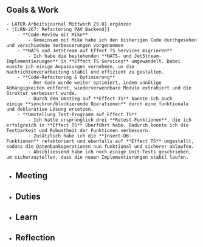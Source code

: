 ## Goals & Work
	- LATER Arbeitsjournal Mittwoch 29.01 ergänzen
	- [[LRN-267: Refactoring PAV Backend]]
		- **Code-Review mit Mike**
			- Gemeinsam mit Mike habe ich den bisherigen Code durchgesehen und verschiedene Verbesserungen vorgenommen
		- **NATS und JetStream auf Effect TS Services migrieren**
			- Ich habe die bestehenden **NATS- und JetStream-Implementierungen** in **Effect TS Services** umgewandelt. Dabei musste ich einige Anpassungen vornehmen, um die Nachrichtenverarbeitung stabil und effizient zu gestalten.
		- **Code-Refactoring & Optimierung**
			- Der Code wurde weiter optimiert, indem unnötige Abhängigkeiten entfernt, wiederverwendbare Module extrahiert und die Struktur verbessert wurde.
			- Durch den Umstieg auf **Effect TS** konnte ich auch einige **synchron/blockierende Operationen** durch eine funktionale und deklarative Lösung ersetzen.
		- **Umstellung Test-Programm auf Effect TS**
			- Ich hatte ursprünglich drei **Retest-Funktionen**, die ich erfolgreich in **Effect TS** überführt habe. Dadurch konnte ich die Testbarkeit und Robustheit der Funktionen verbessern.
			- Zusätzlich habe ich die **Insert-DB-Funktionen** refaktoriert und ebenfalls auf **Effect TS** umgestellt, sodass die Datenbankoperationen nun funktional und sicherer ablaufen.
			- Abschliessend habe ich noch einige Unit-Tests geschrieben, um sicherzustellen, dass die neuen Implementierungen stabil laufen.
- ## Meeting
- ## Duties
- ## Learn
- ## Reflection